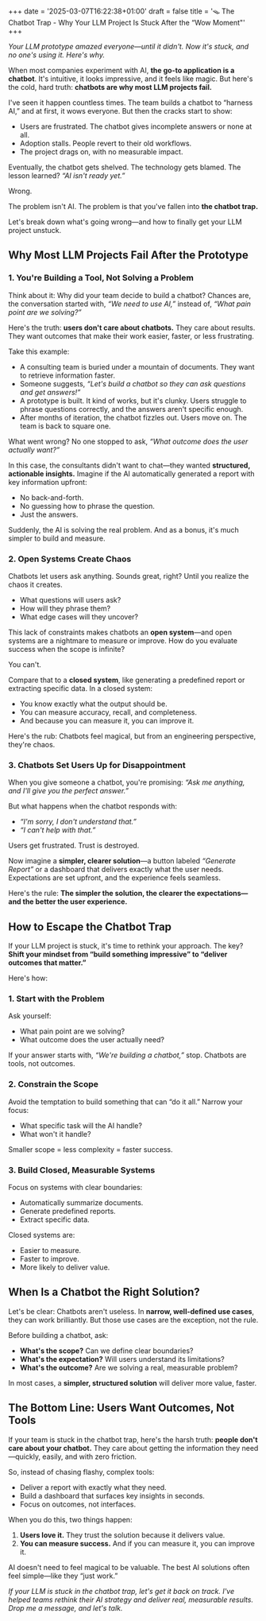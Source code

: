 +++
date = '2025-03-07T16:22:38+01:00'
draft = false
title = '🪤 The Chatbot Trap - Why Your LLM Project Is Stuck After the “Wow Moment"'
+++

_Your LLM prototype amazed everyone—until it didn't. Now it's stuck, and no one's using it. Here's why._

When most companies experiment with AI, **the go-to application is a chatbot**. It's intuitive, it looks impressive, and it feels like magic. But here's the cold, hard truth: **chatbots are why most LLM projects fail.**

I've seen it happen countless times. The team builds a chatbot to “harness AI,” and at first, it wows everyone. But then the cracks start to show:

- Users are frustrated. The chatbot gives incomplete answers or none at all.
- Adoption stalls. People revert to their old workflows.
- The project drags on, with no measurable impact.

Eventually, the chatbot gets shelved. The technology gets blamed. The lesson learned? _“AI isn't ready yet.”_

Wrong.

The problem isn't AI. The problem is that you've fallen into **the chatbot trap.**

Let's break down what's going wrong—and how to finally get your LLM project unstuck.

## **Why Most LLM Projects Fail After the Prototype**

### **1. You're Building a Tool, Not Solving a Problem**

Think about it: Why did your team decide to build a chatbot? Chances are, the conversation started with, _“We need to use AI,”_ instead of, _“What pain point are we solving?”_

Here's the truth: **users don't care about chatbots.** They care about results. They want outcomes that make their work easier, faster, or less frustrating.

Take this example:

- A consulting team is buried under a mountain of documents. They want to retrieve information faster.
- Someone suggests, _“Let's build a chatbot so they can ask questions and get answers!”_
- A prototype is built. It kind of works, but it's clunky. Users struggle to phrase questions correctly, and the answers aren't specific enough.
- After months of iteration, the chatbot fizzles out. Users move on. The team is back to square one.

What went wrong? No one stopped to ask, _“What outcome does the user actually want?”_

In this case, the consultants didn't want to chat—they wanted **structured, actionable insights.** Imagine if the AI automatically generated a report with key information upfront:

- No back-and-forth.
- No guessing how to phrase the question.
- Just the answers.

Suddenly, the AI is solving the real problem. And as a bonus, it's much simpler to build and measure.

### **2. Open Systems Create Chaos**

Chatbots let users ask anything. Sounds great, right? Until you realize the chaos it creates.

- What questions will users ask?
- How will they phrase them?
- What edge cases will they uncover?

This lack of constraints makes chatbots an **open system**—and open systems are a nightmare to measure or improve. How do you evaluate success when the scope is infinite?

You can't.

Compare that to a **closed system**, like generating a predefined report or extracting specific data. In a closed system:

- You know exactly what the output should be.
- You can measure accuracy, recall, and completeness.
- And because you can measure it, you can improve it.

Here's the rub: Chatbots feel magical, but from an engineering perspective, they're chaos.

### **3. Chatbots Set Users Up for Disappointment**

When you give someone a chatbot, you're promising: _“Ask me anything, and I'll give you the perfect answer.”_

But what happens when the chatbot responds with:

- _“I'm sorry, I don't understand that.”_
- _“I can't help with that.”_

Users get frustrated. Trust is destroyed.

Now imagine a **simpler, clearer solution**—a button labeled _“Generate Report”_ or a dashboard that delivers exactly what the user needs. Expectations are set upfront, and the experience feels seamless.

Here's the rule: **The simpler the solution, the clearer the expectations—and the better the user experience.**

## **How to Escape the Chatbot Trap**

If your LLM project is stuck, it's time to rethink your approach. The key? **Shift your mindset from “build something impressive” to “deliver outcomes that matter.”**

Here's how:

### **1. Start with the Problem**

Ask yourself:

- What pain point are we solving?
- What outcome does the user actually need?

If your answer starts with, _“We're building a chatbot,”_ stop. Chatbots are tools, not outcomes.

### **2. Constrain the Scope**

Avoid the temptation to build something that can “do it all.” Narrow your focus:

- What specific task will the AI handle?
- What won't it handle?

Smaller scope = less complexity = faster success.

### **3. Build Closed, Measurable Systems**

Focus on systems with clear boundaries:

- Automatically summarize documents.
- Generate predefined reports.
- Extract specific data.

Closed systems are:

- Easier to measure.
- Faster to improve.
- More likely to deliver value.

## **When Is a Chatbot the Right Solution?**

Let's be clear: Chatbots aren't useless. In **narrow, well-defined use cases**, they can work brilliantly. But those use cases are the exception, not the rule.

Before building a chatbot, ask:

- **What's the scope?** Can we define clear boundaries?
- **What's the expectation?** Will users understand its limitations?
- **What's the outcome?** Are we solving a real, measurable problem?

In most cases, a **simpler, structured solution** will deliver more value, faster.

## **The Bottom Line: Users Want Outcomes, Not Tools**

If your team is stuck in the chatbot trap, here's the harsh truth: **people don't care about your chatbot.** They care about getting the information they need—quickly, easily, and with zero friction.

So, instead of chasing flashy, complex tools:

- Deliver a report with exactly what they need.
- Build a dashboard that surfaces key insights in seconds.
- Focus on outcomes, not interfaces.

When you do this, two things happen:

1. **Users love it.** They trust the solution because it delivers value.
2. **You can measure success.** And if you can measure it, you can improve it.

AI doesn't need to feel magical to be valuable. The best AI solutions often feel simple—like they “just work.”

_If your LLM is stuck in the chatbot trap, let's get it back on track. I've helped teams rethink their AI strategy and deliver real, measurable results. Drop me a message, and let's talk._
